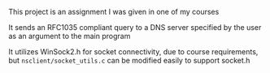 This project is an assignment I was given in one of my courses

It sends an RFC1035 compliant query to a DNS server specified by the user as an argument to the main program

It utilizes WinSock2.h for socket connectivity, due to course requirements, but `nsclient/socket_utils.c` can be modified easily to support socket.h
